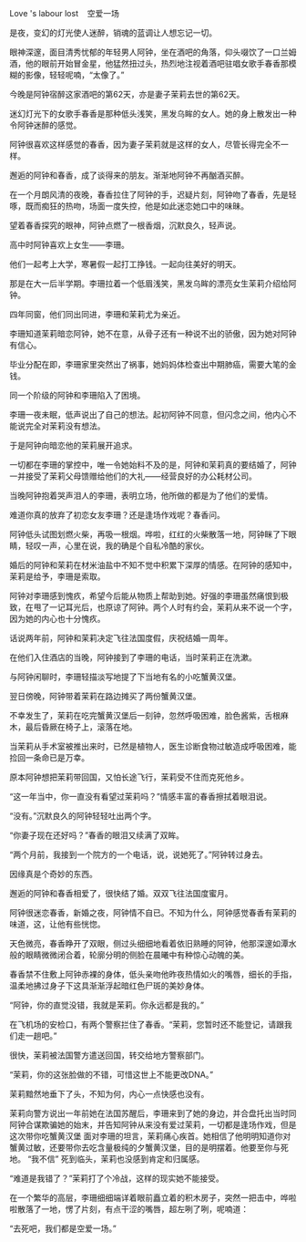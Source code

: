 Love 's labour lost    空爱一场

是夜，变幻的灯光使人迷醉，销魂的蓝调让人想忘记一切。

眼神深邃，面目清秀忧郁的年轻男人阿钟，坐在酒吧的角落，仰头啜饮了一口兰姆酒，他的眼前开始冒金星，他猛然扭过头，热烈地注视着酒吧驻唱女歌手春香那模糊的影像，轻轻呢喃，“太像了。”

今晚是阿钟宿醉这家酒吧的第62天，亦是妻子茉莉去世的第62天。

迷幻灯光下的女歌手春香是那种低头浅笑，黑发乌眸的女人。她的身上散发出一种令阿钟迷醉的感觉。

阿钟很喜欢这样感觉的春香，因为妻子茉莉就是这样的女人，尽管长得完全不一样。

邂逅的阿钟和春香，成了谈得来的朋友。渐渐地阿钟不再酗酒买醉。

在一个月朗风清的夜晚，春香拉住了阿钟的手，迟疑片刻，阿钟吻了春香，先是轻啄，既而痴狂的热吻，场面一度失控，他是如此迷恋她口中的味昧。

望着春香探究的眼神，阿钟点燃了一根香烟，沉默良久，轻声说。

高中时阿钟喜欢上女生——李珊。

他们一起考上大学，寒暑假一起打工挣钱。一起向往美好的明天。

那是在大一后半学期。李珊拉着一个低眉浅笑，黑发乌眸的漂亮女生茉莉介绍给阿钟。

四年同窗，他们同出同进，李珊和茉莉尤为亲近。

李珊知道茉莉暗恋阿钟，她不在意，从骨子还有一种说不出的骄傲，因为她对阿钟有信心。

毕业分配在即，李珊家里突然出了祸事，她妈妈体检查出中期肺癌，需要大笔的金钱。

同一个阶级的阿钟和李珊陷入了困境。

李珊一夜未眠，低声说出了自己的想法。起初阿钟不同意，但闪念之间，他内心不能说完全对茉莉没有想法。

于是阿钟向暗恋他的茉莉展开追求。

一切都在李珊的掌控中，唯一令她始料不及的是，阿钟和茉莉真的要结婚了，阿钟一并接受了茉莉父母馈赠给他们的大礼——经营良好的办公耗材公司。

当晚阿钟抱着哭声泪人的李珊，表明立场，他所做的都是为了他们的爱情。

难道你真的放弃了初恋女友李珊？还是逢场作戏呢？春香问。

阿钟低头试图划燃火柴，再吸一根烟。哗啦，红红的火柴散落一地，阿钟眯了下眼睛，轻叹一声，心里在说，我的确是个自私冷酷的家伙。

婚后的阿钟和茉莉在材米油盐中不知不觉中积累下深厚的情感。在阿钟的感知中，茉莉是给予，李珊是索取。

阿钟对李珊感到愧疚，希望今后能从物质上帮助到她。好强的李珊虽然痛恨到极致，在甩了一记耳光后，也原谅了阿钟。两个人时有约会，茉莉从来不说一个字，因为她的内心也十分愧疚。

话说两年前，阿钟和茉莉决定飞往法国度假，庆祝结婚一周年。

在他们入住酒店的当晚，阿钟接到了李珊的电话，当时茉莉正在洗漱。

与阿钟闲聊时，李珊轻描淡写地提了下当地有名的小吃蟹黄汉堡。

翌日傍晚，阿钟带着茉莉在路边摊买了两份蟹黄汉堡。

不幸发生了，茉莉在吃完蟹黄汉堡后一刻钟，忽然呼吸困难，脸色酱紫，舌根麻木，最后昏厥在椅子上，滚落在地。

当茉莉从手术室被推出来时，已然是植物人，医生诊断食物过敏造成呼吸困难，能捡回一条命已是万幸。

原本阿钟想把茉莉带回国，又怕长途飞行，茉莉受不住而克死他乡。

“这一年当中，你一直没有看望过茉莉吗？”情感丰富的春香擦拭着眼泪说。

“没有。”沉默良久的阿钟轻轻吐出两个字。

“你妻子现在还好吗？”春香的眼泪又续满了双眸。

“两个月前，我接到一个院方的一个电话，说，说她死了。”阿钟转过身去。

因缘真是个奇妙的东西。

邂逅的阿钟和春香相爱了，很快结了婚。双双飞往法国度蜜月。

阿钟很迷恋春香，新婚之夜，阿钟情不自已。不知为什么，阿钟感觉春香有茉莉的味道，这，让他有些恍惚。

天色微亮，春香睁开了双眼，侧过头细细地看着依旧熟睡的阿钟，他那深邃如潭水般的眼睛微微闭合着，轮廓分明的侧脸在晨曦中有种惊心动魄的美。

春香禁不住敷上阿钟赤裸的身体，低头亲吻他昨夜热情如火的嘴唇，细长的手指，温柔地拂过身子下这具渐渐浮起暗红色尸斑的美妙身体。

“阿钟，你的直觉没错，我就是茉莉。你永远都是我的。”

在飞机场的安检口，有两个警察拦住了春香。“茉莉，您暂时还不能登记，请跟我们走一趟吧。”

很快，茉莉被法国警方遣送回国，转交给地方警察部门。

“茉莉，你的这张脸做的不错，可惜这世上不能更改DNA。”

茉莉黯然地垂下了头，不知为何，内心一点快感也没有。

茉莉向警方说出一年前她在法国苏醒后，李珊来到了她的身边，并合盘托出当时同阿钟合谋欺骗她的始末，并告知阿钟从来没有爱过茉莉，一切都是逢场作戏，但是这次带你吃蟹黄汉堡
面对李珊的坦言，茉莉痛心疾首。她相信了他明明知道你对蟹黄过敏，还要带你去吃含量极纯的夕蟹黄汉堡，目的是明摆着。他要至你与死地。
“我不信”
死到临头，茉莉也没感到肯定和归属感。

“难道是我错了？”茉莉打了个冷战，这样的现实她不能接受。

在一个繁华的高层，李珊细细端详着眼前矗立着的积木房子，突然一把击中，哗啦啦散落了一地，愣了片刻，有点干涩的嘴唇，超左咧了咧，呢喃道：

“去死吧，我们都是空爱一场。”









